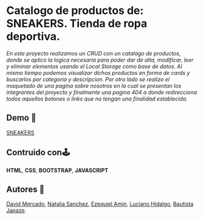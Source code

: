 # Catalogo de productos de: SNEAKERS. Tienda de ropa deportiva.
*En este proyecto realizamos un CRUD con un catalago de productos, donde se aplico la logica necesaria para poder dar de alta, modificar, leer y eliminar elementos usando el Local Storage como base de datos. Al mismo tiempo podemos visualizar dichos productos en forma de cards y buscarlos por categoria y descripcion. Por otro lado se realizo el maquetado de una pagina sobre nosotros en la cual se presentan los integrantes del proyecto y finalmente una pagina 404 a donde redirecciona todos aquellos botones o links que no tengan una finalidad establecida.*



## Demo 👾


[SNEAKERS](https://sneakersrolling.netlify.app/index.html)


## Contruido con🕹️
**HTML**,
**CSS**,
**BOOTSTRAP**,
**JAVASCRIPT**



## Autores 👥

[David Mercado](https://github.com/dav1dM3rcado),
[Natalia Sanchez](https://github.com/nataliasanchezmkt),
[Ezequiel Amin](https://github.com/ezeamin),
[Luciano Hidalgo](https://github.com/Hidalgo2002),
[Bautista Japaze](https://github.com/Bautistajapaze00).
